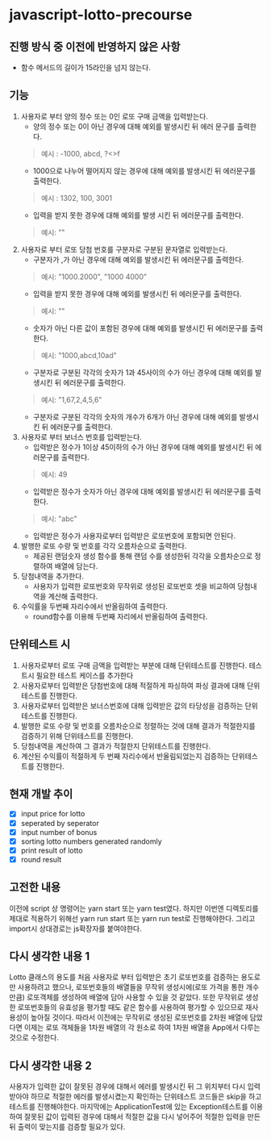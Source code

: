 # javascript-lotto-precourse

## 진행 방식 중 이전에 반영하지 않은 사항
- 함수 메서드의 길이가 15라인을 넘지 않는다.

## 기능
1. 사용자로 부터 양의 정수 또는 0인 로또 구매 금액을 입력받는다.
   - 양의 정수 또는 0이 아닌 경우에 대해 예외를 발생시킨 뒤 에러 문구를 출력한다.
   > 예시 : -1000, abcd, ?<>f
   - 1000으로 나누어 떨어지지 않는 경우에 대해 예외를 발생시킨 뒤 에러문구를 출력한다.
   > 예시 : 1302, 100, 3001
   - 입력을 받지 못한 경우에 대해 예외를 발생 시킨 뒤 에러문구를 출력한다.
   > 예시: ""
2. 사용자로 부터 로또 당첨 번호를 구분자로 구분된 문자열로 입력받는다.
   - 구분자가 ,가 아닌 경우에 대해 예외를 발생시킨 뒤 에러문구를 출력한다.
   > 예시: "1000.2000", "1000 4000"
   - 입력을 받지 못한 경우에 대해 예외를 발생시킨 뒤 에러문구를 출력한다.
   > 예시: ""
   - 숫자가 아닌 다른 값이 포함된 경우에 대해 예외를 발생시킨 뒤 에러문구를 출력한다.
   > 예시: "1000,abcd,10ad"
   - 구분자로 구분된 각각의 숫자가 1과 45사이의 수가 아닌 경우에 대해 예외를 발생시킨 뒤 에러문구를 출력한다.
   > 예시: "1,67,2,4,5,6"
   - 구분자로 구분된 각각의 숫자의 개수가 6개가 아닌 경우에 대해 예외를 발생시킨 뒤 에러문구를 출력한다.
3. 사용자로 부터 보너스 번호를 입력받는다.
   - 입력받은 정수가 1이상 45이하의 수가 아닌 경우에 대해 예외를 발생시킨 뒤 에러문구를 출력한다.
   > 예시: 49
   - 입력받은 정수가 숫자가 아닌 경우에 대해 예외를 발생시킨 뒤 에러문구를 출력한다.
   > 예시: "abc"
   - 입력받은 정수가 사용자로부터 입력받은 로또번호에 포함되면 안된다.
4. 발행한 로또 수량 및 번호를 각각 오름차순으로 출력한다.
   - 제공된 랜덤숫자 생성 함수를 통해 랜덤 수를 생성한뒤 각각을 오름차순으로 정렬하여 배열에 담는다.
5. 당첨내역을 추가한다.
   - 사용자가 입력한 로또번호와 무작위로 생성된 로또번호 셋을 비교하여 당첨내역을 계산해 출력한다.
6. 수익률을 두번째 자리수에서 반올림하여 출력한다.
   - round함수를 이용해 두번째 자리에서 반올림하여 출력한다.

## 단위테스트 시
1. 사용자로부터 로또 구매 금액을 입력받는 부분에 대해 단위테스트를 진행한다. 테스트시 필요한 테스트 케이스를 추가한다
2. 사용자로부터 입력받은 당첨번호에 대해 적절하게 파싱하여 파싱 결과에 대해 단위테스트를 진행한다.
3. 사용자로부터 입력받은 보너스번호에 대해 입력받은 값의 타당성을 검증하는 단위테스트를 진행한다.
4. 발행한 로또 수량 및 번호를 오름차순으로 정렬하는 것에 대해 결과가 적절한지를 검증하기 위해 단위테스트를 진행한다.
5. 당첨내역을 계산하여 그 결과가 적절한지 단위테스트를 진행한다.
6. 계산된 수익률이 적절하게 두 번째 자리수에서 반올림되었는지 검증하는 단위테스트를 진행한다.

## 현재 개발 추이
- [X] input price for lotto
- [X] seperated by seperator
- [X] input number of bonus
- [X] sorting lotto numbers generated randomly
- [X] print result of lotto
- [X] round result

## 고전한 내용
이전에 script 상 명령어는 yarn start 또는 yarn test였다. 하지만 이번엔 디렉토리를 제대로 적용하기 위해선 yarn run start 또는 yarn run test로 진행해야한다. 그리고 import시 상대경로는 js확장자를 붙여야한다.


## 다시 생각한 내용 1
Lotto 클래스의 용도를 처음 사용자로 부터 입력받은 초기 로또번호를 검증하는 용도로만 사용하려고 했으나, 로또번호들의 배열들을 무작위 생성시에(로또 가격을 통한 개수만큼) 로또객체를 생성하여 배열에 담아 사용할 수 있을 것 같았다. 또한 무작위로 생성한 로또번호들의 유효성을 평가할 때도 같은 함수를 사용하여 평가할 수 있으므로 재사용성이 높아질 것이다. 따라서 이전에는 무작위로 생성된 로또번호를 2차원 배열에 담았다면 이제는 로또 객체들을 1차원 배열의 각 원소로 하여 1차원 배열을 App에서 다루는 것으로 수정한다.

## 다시 생각한 내용 2
사용자가 입력한 값이 잘못된 경우에 대해서 에러를 발생시킨 뒤 그 위치부터 다시 입력받아야 하므로 적절한 에러를 발생시켰는지 확인하는 단위테스트 코드들은 skip을 하고 테스트를 진행해야한다. 마지막에는 ApplicationTest에 있는 Exception테스트를 이용하여 잘못된 값이 입력된 경우에 대해서 적절한 값을 다시 넣어주어 적절한 입력을 만든 뒤 출력이 맞는지를 검증할 필요가 있다.